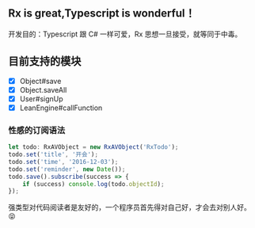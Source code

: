 ## Rx is great,Typescript is wonderful！

开发目的：Typescript 跟 C# 一样可爱，Rx 思想一旦接受，就等同于中毒。


## 目前支持的模块

- [x] Object#save
- [x] Object.saveAll
- [x] User#signUp
- [x] LeanEngine#callFunction 

### 性感的订阅语法

```ts
let todo: RxAVObject = new RxAVObject('RxTodo');
todo.set('title', '开会');
todo.set('time', '2016-12-03');
todo.set('reminder', new Date());
todo.save().subscribe(success => {
    if (success) console.log(todo.objectId);
});
```

强类型对代码阅读者是友好的，一个程序员首先得对自己好，才会去对别人好。😝


